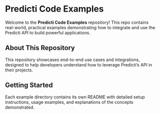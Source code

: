 # Predicti Code Examples

Welcome to the **Predicti Code Examples** repository! This repo contains real-world, practical examples demonstrating how to integrate and use the Predicti API to build powerful applications.

## About This Repository

This repository showcases end-to-end use cases and integrations, designed to help developers understand how to leverage Predicti’s API in their projects.

## Getting Started

Each example directory contains its own README with detailed setup instructions, usage examples, and explanations of the concepts demonstrated.

